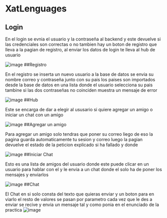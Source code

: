 # XatLenguages


## Login
En el login se evnia el usuario y la contraseña al backend y este devuelve si las credenciales son correctas o no
tambien hay un boton de registro que lleva a la pagian de registro, al enviar los datos de login te lleva al hub de usuario

![image](https://github.com/Lem151/XatLenguages/assets/114771568/c36a50b4-9059-46b1-9738-afa903fa98e3)
##Registro

En el registro se inserta un nuevo usuario a la base  de datos se envia su nombre correo y contraseña junto con su pais 
los paises son importados desde la base de datos en una lista donde el usuario selecciona su pais tambine si las dos contraseñas 
no coinciden muestra un mensaje de error 

![image](https://github.com/Lem151/XatLenguages/assets/114771568/324bef5e-b1cc-40b4-87a9-6dc2c3621327)
##Hub

Este se encarga de dar a elegir al ususario si quiere agregar un amigo o iniciar un chat con un amigo 

![image](https://github.com/Lem151/XatLenguages/assets/114771568/2764e705-579c-48e7-8b6c-a6e7c1dc8443)
##Agregar un amigo

Para agregar un amigo solo tendras que poner su correo liego de eso la pagina guarda automaticamente tu sesion y correo
luego la pagian devuelve el estado de la peticion explicado si ha fallado y donde 

![image](https://github.com/Lem151/XatLenguages/assets/114771568/57c45757-15c9-4207-aeb4-c2180d39539b)
##Iniciar Chat

Esto es una lista de amigos del usuario donde este puede clicar en un usuario para hablar con el y le envia a un chat
donde el solo ha de poner los mensajes y enviarlos 

![image](https://github.com/Lem151/XatLenguages/assets/114771568/dcb8e122-d565-49f3-9121-c5facd22331c)
##Chat

El Chat en si solo consta del texto que quieras enviar y un boton para en viarlo el resto de valores se pasan por parametro
cada vez que le des a enviar se recive y envia un mensaje tal y como ponia en el enunciado de la practica
![image](https://github.com/Lem151/XatLenguages/assets/114771568/9558204a-3664-49e5-b2a6-af71d8d8aa35)
